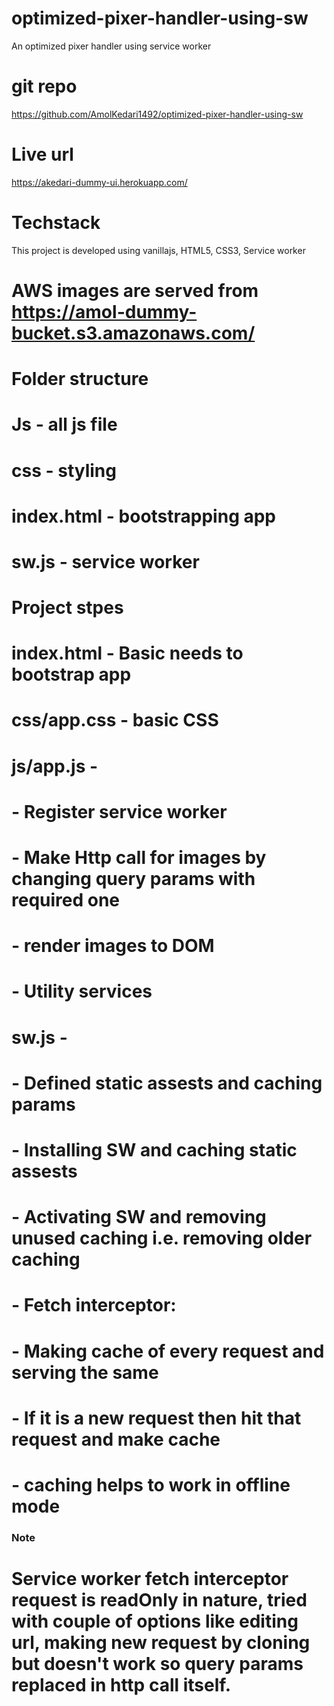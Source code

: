 # optimized-pixer-handler-using-sw
An optimized pixer handler using service worker

# git repo
https://github.com/AmolKedari1492/optimized-pixer-handler-using-sw

# Live url
https://akedari-dummy-ui.herokuapp.com/

# Techstack
This project is developed using vanillajs, HTML5, CSS3, Service worker

# AWS images are served from https://amol-dummy-bucket.s3.amazonaws.com/

# Folder structure
# Js - all js file
# css - styling
# index.html - bootstrapping app
# sw.js - service worker

# Project stpes
# index.html - Basic needs to bootstrap app
# css/app.css - basic CSS
# js/app.js - 
#   - Register service worker
#   - Make Http call for images by changing query params with required one
#   - render images to DOM
#   - Utility services
# sw.js - 
#   - Defined static assests and caching params
#   - Installing SW and caching static assests
#   - Activating SW and removing unused caching i.e. removing older caching
#   - Fetch interceptor: 
#       - Making cache of every request and serving the same
#       - If it is a new request then hit that request and make cache
#   - caching helps to work in offline mode


### Note
# Service worker fetch interceptor request is readOnly in nature, tried with couple of options like editing url, making new request by cloning but doesn't work so query params replaced in http call itself.

